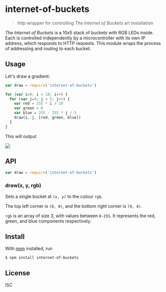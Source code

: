 # internet-of-buckets

> http wrapper for controlling *The Internet of Buckets* art installation

*The Internet of Buckets* is a 10x5 stack of buckets with RGB LEDs inside. Each
is controlled independently by a microcontroller with its own IP address, which
responds to HTTP requests. This module wraps the process of addressing and
routing to each bucket.

## Usage

Let's draw a gradient:

```js
var draw = require('internet-of-buckets')

for (var i=0; i < 10; i++) {
  for (var j=0; j < 5; j++) {
    var red = 255 * i / 10
    var green = 0
    var blue = 255 - 255 * j / 5
    draw(i, j, [red, green, blue])
  }
}
```

This will output

<img src="buckets.jpg"/>

## API

```js
var draw = require('internet-of-buckets')
```

### draw(x, y, rgb)

Sets a single bucket at `(x, y)` to the colour `rgb`.

The top left corner is `(0, 0)`, and the bottom right corner is `(9, 4)`.

`rgb` is an array of size 3, with values between `0-255`. It represents the red,
green, and blue components respectively.


## Install

With [npm](https://npmjs.org/) installed, run

```
$ npm install internet-of-buckets
```

## License

ISC

